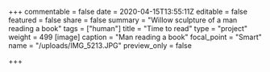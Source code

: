 +++
commentable = false
date = 2020-04-15T13:55:11Z
editable = false
featured = false
share = false
summary = "Willow sculpture of a man reading a book"
tags = ["human"]
title = "Time to read"
type = "project"
weight = 499
[image]
caption = "Man reading a book"
focal_point = "Smart"
name = "/uploads/IMG_5213.JPG"
preview_only = false

+++
